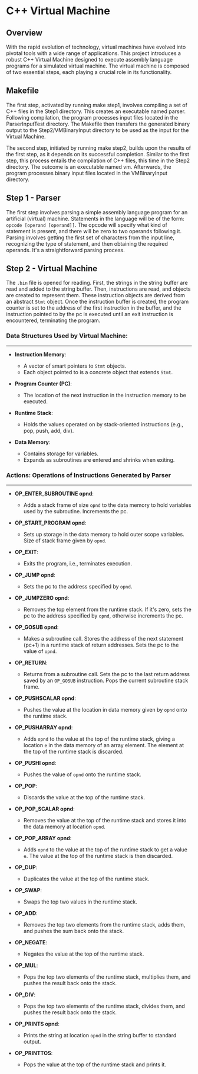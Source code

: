 # C++ Virtual Machine

## Overview

With the rapid evolution of technology, virtual machines have evolved into pivotal tools with a wide range of applications. This project introduces a robust C++ Virtual Machine designed to execute assembly language programs for a simulated virtual machine. The virtual machine is composed of two essential steps, each playing a crucial role in its functionality.


## Makefile

The first step, activated by running make step1, involves compiling a set of C++ files in the Step1 directory. This creates an executable named parser. Following compilation, the program processes input files located in the ParserInputTest directory. The Makefile then transfers the generated binary output to the Step2/VMBinaryInput directory to be used as the input for the Virtual Machine.

The second step, initiated by running make step2, builds upon the results of the first step, as it depends on its successful completion. Similar to the first step, this process entails the compilation of C++ files, this time in the Step2 directory. The outcome is an executable named vm. Afterwards, the program processes binary input files located in the VMBinaryInput directory.

## Step 1 - Parser

The first step involves parsing a simple assembly language program for an artificial (virtual) machine. Statements in the language will be of the form: `opcode [operand [operand]]`. The opcode will specify what kind of statement is present, and there will be zero to two operands following it. Parsing involves getting the first set of characters from the input line, recognizing the type of statement, and then obtaining the required operands. It's a straightforward parsing process.

## Step 2 - Virtual Machine

The `.bin` file is opened for reading. First, the strings in the string buffer are read and added to the string buffer. Then, instructions are read, and objects are created to represent them. These instruction objects are derived from an abstract `Stmt` object. Once the instruction buffer is created, the program counter is set to the address of the first instruction in the buffer, and the instruction pointed to by the pc is executed until an exit instruction is encountered, terminating the program.

### Data Structures Used by Virtual Machine:
---
- **Instruction Memory**:
  - A vector of smart pointers to `Stmt` objects.
  - Each object pointed to is a concrete object that extends `Stmt`.

- **Program Counter (PC)**:
  - The location of the next instruction in the instruction memory to be executed.

- **Runtime Stack**:
  - Holds the values operated on by stack-oriented instructions (e.g., pop, push, add, div).

- **Data Memory**:
  - Contains storage for variables.
  - Expands as subroutines are entered and shrinks when exiting.

### Actions: Operations of Instructions Generated by Parser
---

- **OP_ENTER_SUBROUTINE opnd**:
  - Adds a stack frame of size `opnd` to the data memory to hold variables used by the subroutine. Increments the pc.

- **OP_START_PROGRAM opnd**:
  - Sets up storage in the data memory to hold outer scope variables. Size of stack frame given by `opnd`.

- **OP_EXIT**:
  - Exits the program, i.e., terminates execution.

- **OP_JUMP opnd**:
  - Sets the pc to the address specified by `opnd`.

- **OP_JUMPZERO opnd**:
  - Removes the top element from the runtime stack. If it's zero, sets the pc to the address specified by `opnd`, otherwise increments the pc.

- **OP_GOSUB opnd**:
  - Makes a subroutine call. Stores the address of the next statement (pc+1) in a runtime stack of return addresses. Sets the pc to the value of `opnd`.

- **OP_RETURN**:
  - Returns from a subroutine call. Sets the pc to the last return address saved by an `OP_GOSUB` instruction. Pops the current subroutine stack frame.

- **OP_PUSHSCALAR opnd**:
  - Pushes the value at the location in data memory given by `opnd` onto the runtime stack.

- **OP_PUSHARRAY opnd**:
  - Adds `opnd` to the value at the top of the runtime stack, giving a location `e` in the data memory of an array element. The element at the top of the runtime stack is discarded.

- **OP_PUSHI opnd**:
  - Pushes the value of `opnd` onto the runtime stack.

- **OP_POP**:
  - Discards the value at the top of the runtime stack.

- **OP_POP_SCALAR opnd**:
  - Removes the value at the top of the runtime stack and stores it into the data memory at location `opnd`.

- **OP_POP_ARRAY opnd**:
  - Adds `opnd` to the value at the top of the runtime stack to get a value `e`. The value at the top of the runtime stack is then discarded.

- **OP_DUP**:
  - Duplicates the value at the top of the runtime stack.

- **OP_SWAP**:
  - Swaps the top two values in the runtime stack.

- **OP_ADD**:
  - Removes the top two elements from the runtime stack, adds them, and pushes the sum back onto the stack.

- **OP_NEGATE**:
  - Negates the value at the top of the runtime stack.

- **OP_MUL**:
  - Pops the top two elements of the runtime stack, multiplies them, and pushes the result back onto the stack.

- **OP_DIV**:
  - Pops the top two elements of the runtime stack, divides them, and pushes the result back onto the stack.

- **OP_PRINTS opnd**:
  - Prints the string at location `opnd` in the string buffer to standard output.

- **OP_PRINTTOS**:
  - Pops the value at the top of the runtime stack and prints it.



